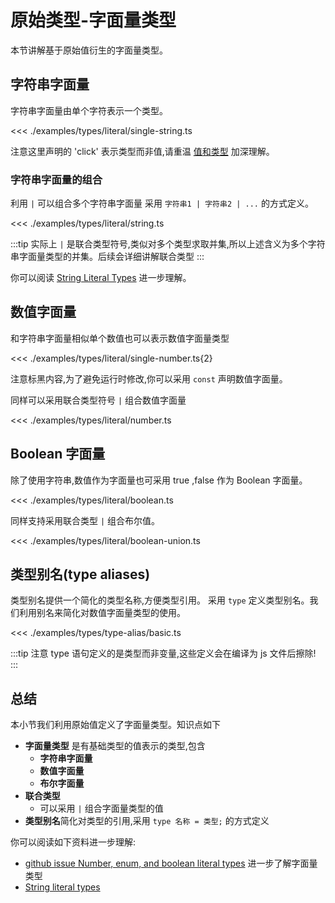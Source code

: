 # 原始类型-字面量类型

本节讲解基于原始值衍生的字面量类型。


## 字符串字面量
字符串字面量由单个字符表示一个类型。

<<< ./examples/types/literal/single-string.ts

注意这里声明的 'click' 表示类型而非值,请重温 [值和类型](./2.1.primitive-types.md#值和类型) 加深理解。

### 字符串字面量的组合
利用 `|` 可以组合多个字符串字面量 采用 `字符串1 | 字符串2 | ...` 的方式定义。

<<< ./examples/types/literal/string.ts


:::tip
实际上 `|` 是联合类型符号,类似对多个类型求取并集,所以上述含义为多个字符串字面量类型的并集。后续会详细讲解联合类型
:::

你可以阅读 [String Literal Types](https://github.com/Microsoft/TypeScript/pull/5185) 进一步理解。

## 数值字面量
和字符串字面量相似单个数值也可以表示数值字面量类型

<<< ./examples/types/literal/single-number.ts{2}

注意标黑内容,为了避免运行时修改,你可以采用 `const` 声明数值字面量。

同样可以采用联合类型符号 `|` 组合数值字面量

<<< ./examples/types/literal/number.ts

## Boolean 字面量
除了使用字符串,数值作为字面量也可采用 true ,false 作为 Boolean 字面量。

<<< ./examples/types/literal/boolean.ts

同样支持采用联合类型 `|` 组合布尔值。

<<< ./examples/types/literal/boolean-union.ts


## 类型别名(type aliases) 
类型别名提供一个简化的类型名称,方便类型引用。
采用 `type` 定义类型别名。我们利用别名来简化对数值字面量类型的使用。

<<< ./examples/types/type-alias/basic.ts

:::tip
注意 type 语句定义的是类型而非变量,这些定义会在编译为 js 文件后擦除!
:::


## 总结
本小节我们利用原始值定义了字面量类型。知识点如下

* **字面量类型** 是有基础类型的值表示的类型,包含
  * **字符串字面量** 
  * **数值字面量** 
  * **布尔字面量** 
* **联合类型**
  * 可以采用 `|` 组合字面量类型的值
* **类型别名**简化对类型的引用,采用 `type 名称 = 类型;` 的方式定义

你可以阅读如下资料进一步理解:

* [github issue Number, enum, and boolean literal types](https://github.com/microsoft/TypeScript/pull/9407) 进一步了解字面量类型
* [String literal types](https://www.typescriptlang.org/v2/docs/handbook/release-notes/overview.html#string-literal-types)